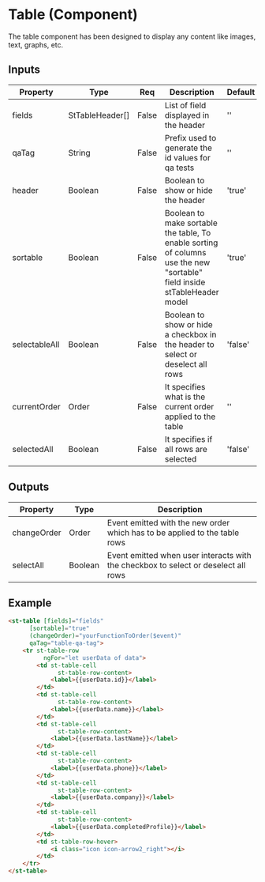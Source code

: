 # Table (Component)

   The table component has been designed to display any content like images, text, graphs, etc.

## Inputs

| Property      | Type            | Req   | Description                                                                                                              | Default |
| ------------- | --------------- | ----- | ------------------------------------------------------------------------------------------------------------------------ | ------- |
| fields        | StTableHeader[] | False | List of field displayed in the header                                                                                    | ''      |
| qaTag         | String          | False | Prefix used to generate the id values for qa tests                                                                       | ''      |
| header        | Boolean         | False | Boolean to show or hide the header                                                                                       | 'true'  |
| sortable      | Boolean         | False | Boolean to make sortable the table, To enable sorting of columns use the new "sortable" field inside stTableHeader model | 'true'  |
| selectableAll | Boolean         | False | Boolean to show or hide a checkbox in the header to select or deselect all rows                                          | 'false' |
| currentOrder  | Order           | False | It specifies what is the current order applied to the table                                                              | ''      |
| selectedAll   | Boolean         | False | It specifies if all rows are selected                                                                                    | 'false' |

## Outputs

| Property    | Type    | Description                                                                         |
| ----------- | ------- | ----------------------------------------------------------------------------------- |
| changeOrder | Order   | Event emitted with the new order which has to be applied to the table rows          |
| selectAll   | Boolean | Event emitted  when user interacts with the checkbox to select or deselect all rows |

## Example


```html
<st-table [fields]="fields"
      [sortable]="true"
      (changeOrder)="yourFunctionToOrder($event)"
      qaTag="table-qa-tag">
    <tr st-table-row
          ngFor="let userData of data">
        <td st-table-cell
              st-table-row-content>
            <label>{{userData.id}}</label>
        </td>
        <td st-table-cell
              st-table-row-content>
            <label>{{userData.name}}</label>
        </td>
        <td st-table-cell
              st-table-row-content>
            <label>{{userData.lastName}}</label>
        </td>
        <td st-table-cell
              st-table-row-content>
            <label>{{userData.phone}}</label>
        </td>
        <td st-table-cell
              st-table-row-content>
            <label>{{userData.company}}</label>
        </td>
        <td st-table-cell
              st-table-row-content>
            <label>{{userData.completedProfile}}</label>
        </td>
        <td st-table-row-hover>
            <i class="icon icon-arrow2_right"></i>
        </td>
    </tr>
</st-table>
```

